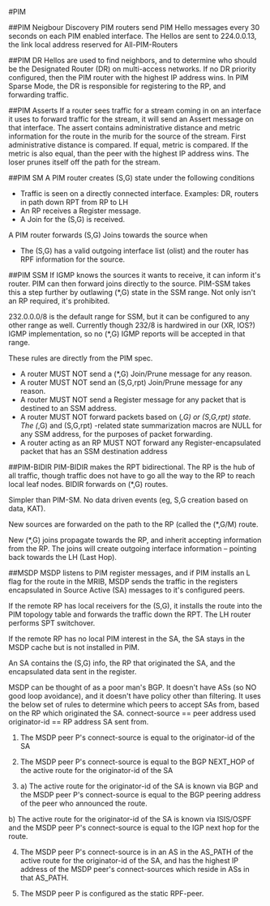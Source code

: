 #PIM

##PIM Neigbour Discovery
PIM routers send PIM Hello messages every 30 seconds on each PIM enabled interface.  The Hellos are sent to 224.0.0.13, the link local address reserved for All-PIM-Routers

##PIM DR
Hellos are used to find neighbors, and to determine who should be the Designated Router (DR) on multi-access networks.  If no DR priority configured, then the PIM router with the highest IP address wins.  In PIM Sparse Mode, the DR is responsible for registering to the RP, and forwarding traffic.

##PIM Asserts
If a router sees traffic for a stream coming in on an interface it uses to forward traffic for the stream, it will send an Assert message on that interface.   The assert contains administrative distance and metric information for the route in the murib for the source of the stream.  First administrative distance is compared.  If equal, metric is compared.  If the metric is also equal, than the peer with the highest IP address wins. The loser prunes itself off the path for the stream.

##PIM SM
A PIM router creates (S,G) state under the following conditions

 * Traffic is seen on a directly connected interface.
   Examples: DR, routers in path down RPT from RP to LH
 * An RP receives a Register message.
 * A Join for the (S,G) is received.

A PIM router forwards (S,G) Joins towards the source when

 * The (S,G) has a valid outgoing interface list (olist) and the           router has RPF information for the source.

##PIM SSM
If IGMP knows the sources it wants to receive, it can inform it's router.  PIM can then forward joins directly to the source.  PIM-SSM takes this a step further by outlawing (*,G) state in the SSM range.  Not only isn't an RP required, it's prohibited.

232.0.0.0/8 is the default range for SSM, but it can be configured to any other range as well. Currently though 232/8 is hardwired in our (XR, IOS?) IGMP implementation, so no (*,G) IGMP reports will be accepted in that range.

These rules are directly from the PIM spec.

 * A router MUST NOT send a (*,G) Join/Prune message for any reason.
 * A router MUST NOT send an (S,G,rpt) Join/Prune message for any reason.
 * A router MUST NOT send a Register message for any packet that is
  destined to an SSM address.
 * A router MUST NOT forward packets based on (*,G) or (S,G,rpt) state.
   The (*,G) and (S,G,rpt) -related state summarization macros are NULL for any SSM address, for the purposes of packet forwarding.
 * A router acting as an RP MUST NOT forward any Register-encapsulated packet that has an SSM destination address

##PIM-BIDIR
PIM-BIDIR makes the RPT bidirectional.   The RP is the hub of all traffic, though traffic does not have to go all the way to the RP to reach local leaf nodes.  BIDIR forwards on (*,G) routes.

Simpler than PIM-SM.  No data driven events (eg, S,G creation based on data, KAT). 

New sources are forwarded on the path to the RP (called the (*,G/M) route.

New (*,G) joins propagate towards the RP, and inherit accepting information from the RP.  The joins will create outgoing interface information – pointing back towards the LH (Last Hop).

##MSDP
MSDP listens to PIM register messages, and if PIM installs an L flag for the route in the MRIB, MSDP sends the traffic in the registers encapsulated in Source Active (SA) messages to it's configured peers. 

If the remote RP has local receivers for the (S,G), it installs the route into the PIM topology table and forwards the traffic down the RPT.  The LH router performs SPT switchover.

If the remote RP has no local PIM interest in the SA, the SA stays in the MSDP cache but is not installed in PIM.

An SA contains the (S,G) info, the RP that originated the SA, and the encapsulated data sent in the register.

MSDP can be thought of as a poor man's BGP. It doesn't have ASs (so NO good loop avoidance), and it doesn't have policy other than filtering.  It uses the below set of rules to determine which peers to accept SAs from, based on the RP which originated the SA.
connect-source == peer address used
originator-id == RP address SA sent from.

 1) The MSDP peer P's connect-source is equal to the originator-id of the SA

 2) The MSDP peer P's connect-source is equal to the BGP NEXT_HOP of the active route for the originator-id of the SA

 3) a) The active route for the originator-id of the SA is known via BGP and the MSDP peer P's connect-source is equal to the BGP peering address of the peer who announced the route.

   b) The active route for the originator-id of the SA is known via ISIS/OSPF and the MSDP peer P's connect-source is equal to the IGP next hop for the route.

 4) The MSDP peer P's connect-source is in an AS in the AS_PATH of the active route for the originator-id of the SA, and has the highest IP address of the MSDP peer's connect-sources which reside in ASs in that AS_PATH.

5) The MSDP peer P is configured as the static RPF-peer.








